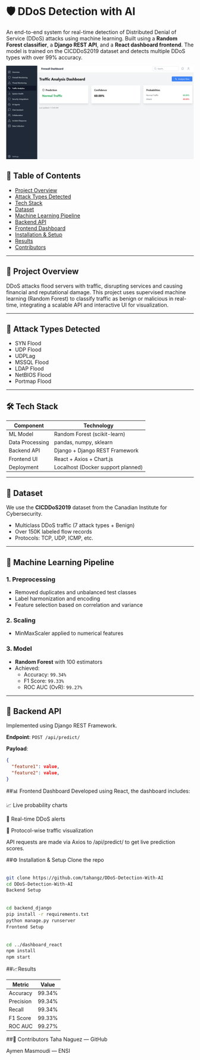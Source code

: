 # 🛡️ DDoS Detection with AI

An end-to-end system for real-time detection of Distributed Denial of Service (DDoS) attacks using machine learning. Built using a **Random Forest classifier**, a **Django REST API**, and a **React dashboard frontend**. The model is trained on the CICDDoS2019 dataset and detects multiple DDoS types with over 99% accuracy.

![Dashboard](./Dashboard_screenshot.png)

## 📌 Table of Contents

- [Project Overview](#project-overview)
- [Attack Types Detected](#attack-types-detected)
- [Tech Stack](#tech-stack)
- [Dataset](#dataset)
- [Machine Learning Pipeline](#machine-learning-pipeline)
- [Backend API](#backend-api)
- [Frontend Dashboard](#frontend-dashboard)
- [Installation & Setup](#installation--setup)
- [Results](#results)
- [Contributors](#contributors)

---

## 🚀 Project Overview

DDoS attacks flood servers with traffic, disrupting services and causing financial and reputational damage. This project uses supervised machine learning (Random Forest) to classify traffic as benign or malicious in real-time, integrating a scalable API and interactive UI for visualization.

---

## 🧠 Attack Types Detected

- SYN Flood
- UDP Flood
- UDPLag
- MSSQL Flood
- LDAP Flood
- NetBIOS Flood
- Portmap Flood

---

## 🛠 Tech Stack

| Component        | Technology            |
|------------------|------------------------|
| ML Model         | Random Forest (scikit-learn) |
| Data Processing  | pandas, numpy, sklearn |
| Backend API      | Django + Django REST Framework |
| Frontend UI      | React + Axios + Chart.js |
| Deployment       | Localhost (Docker support planned) |

---

## 📂 Dataset

We use the **CICDDoS2019** dataset from the Canadian Institute for Cybersecurity.

- Multiclass DDoS traffic (7 attack types + Benign)
- Over 150K labeled flow records
- Protocols: TCP, UDP, ICMP, etc.

---

## 🧪 Machine Learning Pipeline

### 1. Preprocessing
- Removed duplicates and unbalanced test classes
- Label harmonization and encoding
- Feature selection based on correlation and variance

### 2. Scaling
- MinMaxScaler applied to numerical features

### 3. Model
- **Random Forest** with 100 estimators
- Achieved:
  - Accuracy: `99.34%`
  - F1 Score: `99.33%`
  - ROC AUC (OvR): `99.27%`

---

## 🔌 Backend API

Implemented using Django REST Framework.

**Endpoint**: `POST /api/predict/`

**Payload**:
```json
{
  "feature1": value,
  "feature2": value,
}
````
 ##📊 Frontend Dashboard
Developed using React, the dashboard includes:

📈 Live probability charts

🛑 Real-time DDoS alerts

📡 Protocol-wise traffic visualization

API requests are made via Axios to /api/predict/ to get live prediction scores.

 ##⚙️ Installation & Setup
Clone the repo

```bash

git clone https://github.com/tahangz/DDoS-Detection-With-AI
cd DDoS-Detection-With-AI
Backend Setup
```
```bash

cd backend_django
pip install -r requirements.txt
python manage.py runserver
Frontend Setup
```
```bash

cd ../dashboard_react
npm install
npm start
```
 ##📈Results

| Metric      | 	Value         |
|------------------|------------------------|
|Accuracy       | 99.34% |
| Precision	  | 99.34% |
|Recall	     | 99.34%|
| F1 Score	      | 99.33% |
| ROC AUC	       | 99.27% |


 ##👥 Contributors
Taha Naguez — GitHub

Aymen Masmoudi — ENSI
